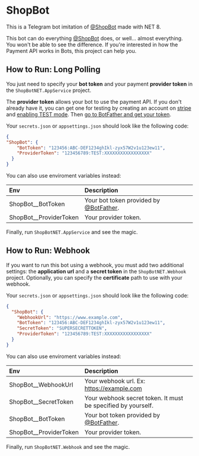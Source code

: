 # ShopBot

This is a Telegram bot imitation of [@ShopBot](https://t.me/ShopBot) made with NET 8.

This bot can do everything [@ShopBot](https://t.me/ShopBot) does, or well... almost everything. You won't be able to see the difference. If you're interested in how the Payment API works in Bots, this project can help you.

## How to Run: Long Polling

You just need to specify your **bot token** and your payment **provider token** in the `ShopBotNET.AppService` project.

The **provider token** allows your bot to use the payment API. If you don't already have it, you can get one for testing by creating an account on [stripe](https://stripe.com/) and [enabling TEST mode](https://stripe.com/). Then [go to BotFather and get your token](https://core.telegram.org/bots/payments#getting-a-token).

Your `secrets.json` or `appsettings.json` should look like the following code:

```JSON
{
"ShopBot": {
    "BotToken": "123456:ABC-DEF1234ghIkl-zyx57W2v1u123ew11",
    "ProviderToken": "123456789:TEST:XXXXXXXXXXXXXXXXX"
  }
}
```

You can also use enviroment variables instead:

| Env                      | Description                                                      |
| :----------------------- | :--------------------------------------------------------------- |
| ShopBot\_\_BotToken      | Your bot token provided by [@BotFather](https://t.me/BotFather). |
| ShopBot\_\_ProviderToken | Your provider token.                                             |

Finally, run `ShopBotNET.AppService` and see the magic.

## How to Run: Webhook

If you want to run this bot using a webhook, you must add two additional settings: the **application url** and a **secret token** in the `ShopBotNET.Webhook` project. Optionally, you can specify the **certificate** path to use with your webhook.

Your `secrets.json` or `appsettings.json` should look like the following code:

```JSON
{
  "ShopBot": {
    "WebhookUrl": "https://www.example.com",
    "BotToken": "123456:ABC-DEF1234ghIkl-zyx57W2v1u123ew11",
    "SecretToken": "SUPERSECRETTOKEN",
    "ProviderToken": "123456789:TEST:XXXXXXXXXXXXXXXXX"
  }
}
```

You can also use enviroment variables instead:

| Env                      | Description                                                      |
| :----------------------- | :--------------------------------------------------------------- |
| ShopBot\_\_WebhookUrl    | Your webhook url. Ex: <https://example.com>                      |
| ShopBot\_\_SecretToken   | Your webhook secret token. It must be specified by yourself.     |
| ShopBot\_\_BotToken      | Your bot token provided by [@BotFather](https://t.me/BotFather). |
| ShopBot\_\_ProviderToken | Your provider token.                                             |

Finally, run `ShopBotNET.Webhook` and see the magic.
